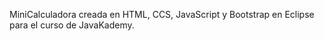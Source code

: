 MiniCalculadora creada en HTML, CCS, JavaScript y Bootstrap en Eclipse para el curso de JavaKademy.
